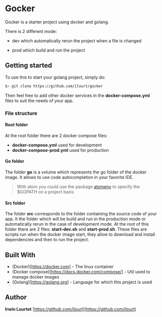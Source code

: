 # Gocker

Gocker is a starter project using docker and golang.

There is 2 different mode:

* dev which automatically rerun the project when a file is changed

* prod which build and run the project

## Getting started

To use this to start your golang project, simply do:
```sh
$> git clone https://github.com/ilourt/gocker
```

Then feel free to add other docker services in the **docker-compose.yml**  files to suit the needs of your app.

### File structure

#### Root folder

At the root folder there are 2 docker compose files:

* **docker-compose.yml** used for development
* **docker-compose-prod.yml** used for production

#### Go folder

The folder **go** is a volume which represents the go folder of the docker image. It allows to use code autocompletion in your favorite IDE.
> With atom you could use the package [atomenv](https://atom.io/packages/atomenv) to specify the $GOPATH on a project basis

#### Src folder

The folder **src** corresponds to the folder containing the source code of your app. It the folder which will be build and run in the production mode or automatically rerun in the case of development mode. At the root of this folder there are 2 files: **start-dev.sh** and **start-prod.sh**. These files are scripts run when the docker image start, they allow to download and install dependencies and then to run the project.


## Built With

* (Docker)[https://docker.com] - The linux container
* (Docker compose)[https://docs.docker.com/compose/] - Util used to manage docker images
* (Golang)[https://golang.org] - Language for which this project is used

## Author

**Irwin Lourtet** [https://github.com/ilourt](https://github.com/ilourt)
